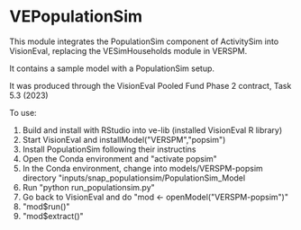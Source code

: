 # VEPopulationSim

This module integrates the PopulationSim component of ActivitySim into VisionEval,
replacing the VESimHouseholds module in VERSPM.

It contains a sample model with a PopulationSim setup.

It was produced through the VisionEval Pooled Fund Phase 2 contract, Task 5.3 (2023)

To use:

1. Build and install with RStudio into ve-lib (installed VisionEval R library)
2. Start VisionEval and installModel("VERSPM","popsim")
3. Install PopulationSim following their instructins
4. Open the Conda environment and "activate popsim"
5. In the Conda environment, change into models/VERSPM-popsim directory "inputs/snap_populationsim/PopulationSim_Model
6. Run "python run_populationsim.py"
7. Go back to VisionEval and do "mod <- openModel("VERSPM-popsim")"
8. "mod$run()"
9. "mod$extract()"

